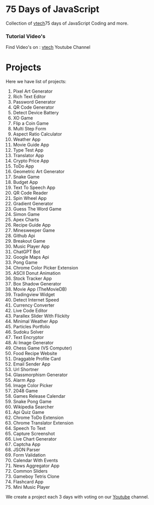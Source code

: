 # 75 Days of JavaScript

Collection of <a href="http://www.youtube.com/@VTechSolutionsPVT" target="_blank">vtech</a>75 days of JavaScript Coding and more.

### Tutorial Video's

Find Video's on : <a href="http://www.youtube.com/@VTechSolutionsPVT" target="_blank">vtech</a> Youtube Channel

# Projects

Here we have list of projects:

01. Pixel Art Generator
02. Rich Text Editor
03. Password Generator
04. QR Code Generator
05. Detect Device Battery
06. XO Game
07. Flip a Coin Game
08. Multi Step Form
09. Aspect Ratio Calculator
10. Weather App
11. Movie Guide App
12. Type Test App
13. Translator App
14. Crypto Price App
15. ToDo App
16. Geometric Art Generator
17. Snake Game
18. Budget App
19. Text To Speech App
20. QR Code Reader
21. Spin Wheel App
22. Gradient Generator
23. Guess The Word Game
24. Simon Game
25. Apex Charts
26. Recipe Guide App
27. Minesweeper Game
28. Github Api
29. Breakout Game
30. Music Player App
31. ChatGPT Bot
32. Google Maps Api
33. Pong Game
34. Chrome Color Picker Extension
35. ASCII Donut Animation
36. Stock Tracker App
37. Box Shadow Generator
38. Movie App (TheMovieDB)
39. Tradingview Widget
40. Detect Internet Speed
41. Currency Converter
42. Live Code Editor
43. Parallex Slider With Flickity
44. Minimal Weather App
45. Particles Portfolio
46. Sudoku Solver
47. Text Encryptor
48. Ai Image Generator
49. Chess Game (VS Computer)
50. Food Recipe Website
51. Draggable Profile Card
52. Email Sender App
53. Url Shortner
54. Glassmorphism Generator
55. Alarm App
56. Image Color Picker
57. 2048 Game
58. Games Release Calendar
59. Snake Pong Game
60. Wikipedia Searcher
61. Api Quiz Game
62. Chrome ToDo Extension
63. Chrome Translator Extension
64. Speech To Text
65. Capture Screenshot
66. Live Chart Generator
67. Captcha App
68. JSON Parser
69. Form Validation
70. Calendar With Events
71. News Aggregator App
72. Common Sliders
73. Gameboy Tetris Clone
74. Flashcard App
75. Mini Music Player




We create a project each 3 days with voting on our <a href="http://www.youtube.com/@VTechSolutionsPVT" target="_blank">Youtube</a> channel.
